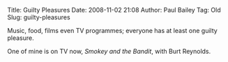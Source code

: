 Title: Guilty Pleasures
Date: 2008-11-02 21:08
Author: Paul Bailey
Tag: Old
Slug: guilty-pleasures

Music, food, films even TV programmes; everyone has at least one guilty
pleasure.

One of mine is on TV now, *Smokey and the Bandit*, with Burt Reynolds.
